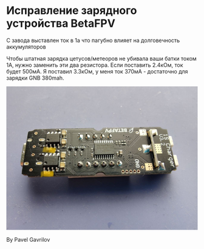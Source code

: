 # Исправление зарядного устройства BetaFPV

С завода выставлен ток в 1а что пагубно влияет на долговечность аккумуляторов


Чтобы штатная зарядка цетусов/метеоров не убивала ваши батки током 1А, нужно заменить эти два резистора. Если поставить 2.4кОм, ток будет 500мА. Я поставил 3.3кОм, у меня ток 370мА - достаточно для зарядки GNB 380mah.

![](beta_charger_repair.jpg)

By Pavel Gavrilov